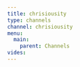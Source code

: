 ```yaml
---
title: chrisiousity
type: channels
channel: chrisiousity
menu:
  main:
    parent: Channels
vides:
---
```


